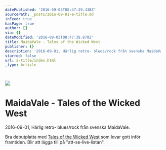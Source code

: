 ```yaml
---
datePublished: '2016-09-03T08:47:39.438Z'
sourcePath: _posts/2016-09-01-a-title.md
inFeed: true
hasPage: true
author: []
via: {}
dateModified: '2016-09-03T08:47:38.870Z'
title: MaidaVale - Tales of the Wicked West
publisher: {}
description: '2016-09-01, Härlig retro- blues/rock från svenska MaidaVale.'
starred: false
url: a-title/index.html
_type: Article

---
```

![](https://the-grid-user-content.s3-us-west-2.amazonaws.com/8a8afe26-ecf8-48e1-b805-5307e983f032.jpg)

# MaidaVale - Tales of the Wicked West

2016-09-01, Härlig retro- blues/rock från svenska MaidaVale.

Bra debutplatta med [Tales of the Wicked West][0] som lovar gott inför framtiden. Blir att lägga till på "att-se-live-listan".

[0]: https://open.spotify.com/album/7jGvR8HjLR59JfuapPJDud